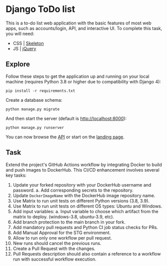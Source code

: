 # Django ToDo list

This is a to-do list web application with the basic features of most web apps, such as accounts/login, API, and interactive UI. 
To complete this task, you will need:

- CSS | [Skeleton](http://getskeleton.com/)
- JS  | [jQuery](https://jquery.com/)

## Explore

Follow these steps to get the application up and running on your local machine (requires Python 3.8 or higher due to compatibility with Django 4):
 

```
pip install -r requirements.txt
```

Create a database schema:

```
python manage.py migrate
```

And then start the server (default is <http://localhost:8000>):

```
python manage.py runserver
```

You can now browse the [API](http://localhost:8000/api/) or start on the [landing page](http://localhost:8000/).

## Task

Extend the project's GitHub Actions workflow by integrating Docker to build and push images to DockerHub. 
This CI/CD enhancement involves several key tasks:

1. Update your forked repository with your DockerHub username and password.
    a. Add corresponding secrets to the repository.
2. Update `DockerImageName` with the DockerHub image repository name.
3. Use Matrix to run unit tests on different Python versions (3.8, 3.9).
4. Use Matrix to run unit tests on different OS types: Ubuntu and Windows.
5. Add input variables:
    a. Input variable to choose which artifact from the matrix to deploy. (windows-3.8, ubuntu-3.9, etc).
6. Add branch protection to the main branch in your fork.
7. Add mandatory pull requests and Python CI job status checks for PRs.
8. Add Manual Approval for the STG environment.
9. Allow to run only one workflow per pull request.
10. New runs should cancel the previous runs.
11. Create a Pull Request with the changes.
12. Pull Requests description should also contain a reference to a workflow run with successful workflow execution.
